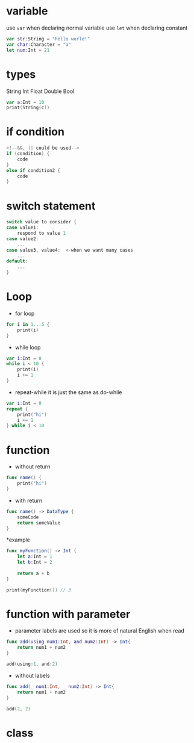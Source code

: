 # variable

use `var` when declaring normal variable
use `let` when declaring constant
```swift
var str:String = "hello world!"
var char:Character = "a"
let num:Int = 21
```

# types
String
Int
Float
Double
Bool


```swift
var a:Int = 10
print(String(c))
```

# if condition

```swift
<!--&&, || could be used-->
if (condition) {
    code
}
else if condition2 {
    code
}
```

# switch statement
```swift
switch value to consider {
case value1:
    respond to value 1
case value2:
    ...
case value3, value4:  <-when we want many cases
    ...
default:
    ...
}
```

# Loop

* for loop
```swift
for i in 1...5 {
    print(i)
}
```

* while loop
```swift
var i:Int = 0
while i < 10 {
    print(i)
    i += 1
}
```

* repeat-while
it is just the same as do-while 
```swift
var i:Int = 0
repeat {
    print("hi")
    i += 1
} while i < 10
```

# function
* without return
```swift
func name() {
    print("hi")
}
```

* with return
```swift
func name() -> DataType {
    someCode
    return someValue
}
```

*example
```swift
func myFunction() -> Int {
    let a:Int = 1
    let b:Int = 2
    
    return a + b
}

print(myFunction()) // 3
```

# function with parameter
* parameter labels are used so it is more of natural English when read
```swift
func add(using num1:Int, and num2:Int) -> Int{
    return num1 + num2
}

add(using:1, and:2)
```

* without labels
```swift
func add(_ num1:Int, _ num2:Int) -> Int{
    return num1 + num2
}

add(2, 2)
```

# class

